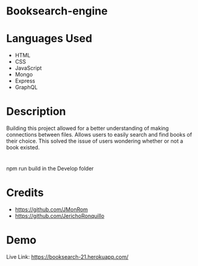 # Booksearch-engine

# Languages Used
- HTML
- CSS
- JavaScript
- Mongo
- Express
- GraphQL


# Description
Building this project allowed for a better understanding of making connections between files. Allows users to easily search and find books of their choice. This solved the issue of users wondering whether or not a book existed.

#
npm run build in the Develop folder

# Credits
- https://github.com/JMonRom
- https://github.com/JerichoRonquillo

# Demo
Live Link:  https://booksearch-21.herokuapp.com/